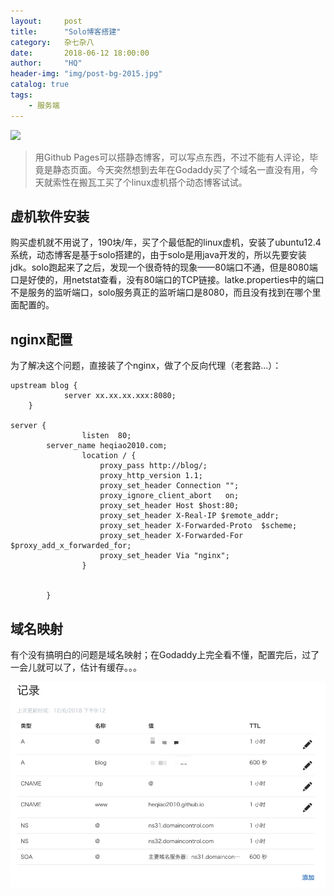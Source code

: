 ```yaml
---
layout:     post
title:      "Solo博客搭建"
category:   杂七杂八
date:       2018-06-12 18:00:00
author:     "HQ"
header-img: "img/post-bg-2015.jpg"
catalog: true
tags:
    - 服务端
---
```


![](https://img.hacpai.com/bing/20180329.jpg?imageView2/1/w/960/h/520/interlace/1/q/10) 

>用Github Pages可以搭静态博客，可以写点东西，不过不能有人评论，毕竟是静态页面。今天突然想到去年在Godaddy买了个域名一直没有用，今天就索性在搬瓦工买了个linux虚机搭个动态博客试试。

## 虚机软件安装
购买虚机就不用说了，190块/年，买了个最低配的linux虚机，安装了ubuntu12.4系统，动态博客是基于solo搭建的，由于solo是用java开发的，所以先要安装jdk。solo跑起来了之后，发现一个很奇特的现象——80端口不通，但是8080端口是好使的，用netstat查看，没有80端口的TCP链接。latke.properties中的端口不是服务的监听端口，solo服务真正的监听端口是8080，而且没有找到在哪个里面配置的。

## nginx配置
为了解决这个问题，直接装了个nginx，做了个反向代理（老套路...）：
```
upstream blog {
            server xx.xx.xx.xxx:8080;
    }

server {
                listen  80;
        server_name heqiao2010.com;
                location / {
                    proxy_pass http://blog/;
                    proxy_http_version 1.1;
                    proxy_set_header Connection "";
                    proxy_ignore_client_abort   on;
                    proxy_set_header Host $host:80;
                    proxy_set_header X-Real-IP $remote_addr;
                    proxy_set_header X-Forwarded-Proto  $scheme;
                    proxy_set_header X-Forwarded-For $proxy_add_x_forwarded_for;
                    proxy_set_header Via "nginx";
                }


        }
```

## 域名映射
有个没有搞明白的问题是域名映射；在Godaddy上完全看不懂，配置完后，过了一会儿就可以了，估计有缓存。。。

![域名映射](https://raw.githubusercontent.com/heqiao2010/heqiao2010.github.io/master/img/dns.jpg "dns")
